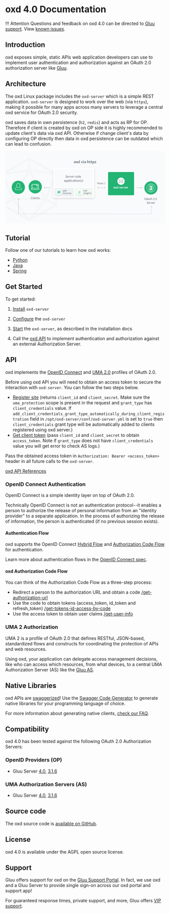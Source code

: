 # oxd 4.0 Documentation

!!! Attention
    Questions and feedback on oxd 4.0 can be directed to [Gluu support](https://support.gluu.org). View [known issues](https://github.com/GluuFederation/oxd/milestone/8). 


## Introduction
oxd exposes simple, static APIs web application developers can use to implement user authentication and authorization against an OAuth 2.0 authorization server like [Gluu](https://gluu.org/docs/ce/4.0/). 

## Architecture 
The oxd Linux package includes the `oxd-server` which is a simple REST application. `oxd-server` is designed to work over the web (via `https`), making it possible for many apps across many servers to leverage a central oxd service for OAuth 2.0 security.

oxd saves data in own persistence (`h2`, `redis`) and acts as RP for OP. Therefore if client is created by oxd on OP side it is highly recommended to update client's data via oxd API. Otherwise if change client's data by configuring OP directly then data in oxd persistence can be outdated which can lead to confusion.

![oxd-https-architecture](./img/oxd-https.jpg) 

## Tutorial

Follow one of our tutorials to learn how oxd works: 

- [Python](./tutorials/python/index.md)
- [Java](./tutorials/java/index.md) 
- [Spring](./tutorials/spring/index.md) 

## Get Started

To get started:

1. [Install](./install/index.md) `oxd-server` 

1. [Configure](./configuration/oxd-configuration/index.md) the `oxd-server`           

1. [Start](./install/index.md) the `oxd-server`, as described in the installation docs 

1. Call the [oxd API](./api/index.md) to implement authentication and authorization against an external Authorization Server.
    
## API

oxd implements the [OpenID Connect](http://openid.net/specs/openid-connect-core-1_0.html) and [UMA 2.0](https://docs.kantarainitiative.org/uma/wg/oauth-uma-grant-2.0-05.html) profiles of OAuth 2.0.

Before using oxd API you will need to obtain an access token to secure the interaction with `oxd-server`. You can follow the two steps below. 

 - [Register site](./api/index.md#register-site) (returns `client_id` and `client_secret`. Make sure the `uma_protection` scope is present in the request and `grant_type` has `client_credentials` value. If `add_client_credentials_grant_type_automatically_during_client_registration` field in `/opt/oxd-server/conf/oxd-server.yml` is set to `true` then `client_credentials` grant type will be automatically added to clients registered using oxd server.)
 - [Get client token](./api/index.md#get-client-token) (pass `client_id` and `client_secret` to obtain `access_token`. Note if `grant_type` does not have `client_credentials` value you will get error to check AS logs.)
 
Pass the obtained access token in `Authorization: Bearer <access_token>` header in all future calls to the `oxd-server`.

[oxd API References](./api/index.md) 

### OpenID Connect Authentication

OpenID Connect is a simple identity layer on top of OAuth 2.0. 

Technically OpenID Connect is not an authentication protocol--it enables a person to authorize the release of personal information from an "identity provider" to a separate application. In the process of authorizing the release of information, the person is authenticated (if no previous session exists).  

#### Authentication Flow
oxd supports the OpenID Connect [Hybrid Flow](http://openid.net/specs/openid-connect-core-1_0.html#HybridFlowAuth) and [Authorization Code Flow](http://openid.net/specs/openid-connect-core-1_0.html#CodeFlowAuth) for authentication. 

Learn more about authentication flows in the [OpenID Connect spec](http://openid.net/specs/openid-connect-core-1_0.html). 

#### oxd Authorization Code Flow

You can think of the Authorization Code Flow as a three-step process: 

 - Redirect a person to the authorization URL and obtain a code [/get-authorization-url](./api/index.md#get-authorization-url)
 - Use the code to obtain tokens (access_token, id_token and refresh_token) [/get-tokens-id-access-by-code](./api/index.md#get-tokens-id-access-by-code)
 - Use the access token to obtain user claims [/get-user-info](./api/index.md#get-user-info)

### UMA 2 Authorization 

UMA 2 is a profile of OAuth 2.0 that defines RESTful, JSON-based, standardized flows and constructs for coordinating the protection of APIs and web resources. 

Using oxd, your application can delegate access management decisions, like who can access which resources, from what devices, to a central UMA Authorization Server (AS) like the [Gluu AS](https://gluu.org/docs/ce/admin-guide/uma/). 
 

## Native Libraries

oxd APIs are [swaggerized](https://github.com/GluuFederation/oxd/blob/version_4.0/oxd-server/src/main/resources/swagger.yaml)! Use the [Swagger Code Generator](https://swagger.io/tools/swagger-codegen/) to generate native libraries for your programming language of choice. 

For more information about generating native clients, [check our FAQ](https://gluu.org/docs/oxd/4.0/faq/#what-is-the-easiest-way-to-generate-native-library-for-oxd).

## Compatibility
oxd 4.0 has been tested against the following OAuth 2.0 Authorization Servers:

### OpenID Providers (OP)
- Gluu Server [4.0](https://gluu.org/docs/ce/4.0), [3.1.6](https://gluu.org/docs/ce/3.1.6)


### UMA Authorization Servers (AS)
- Gluu Server [4.0](https://gluu.org/docs/ce/4.0), [3.1.6](https://gluu.org/docs/ce/3.1.6)

## Source code
The oxd source code is [available on GitHub](https://github.com/GluuFederation/oxd). 

## License
oxd 4.0 is available under the AGPL open source license. 

## Support
Gluu offers support for oxd on the [Gluu Support Portal](https://support.gluu.org). In fact, we use oxd and a Gluu Server to provide single sign-on across our oxd portal and support app! 

For guaranteed response times, private support, and more, Gluu offers [VIP support](https://gluu.org/pricing). 
